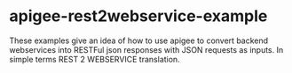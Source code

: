 # apigee-rest2webservice-example
These examples give an idea of how to use apigee to convert backend webservices into RESTFul json responses with JSON requests as inputs. In simple terms REST 2 WEBSERVICE translation.
